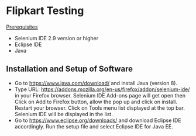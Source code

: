 # Flipkart Testing

[Prerequisites](##Prerequisites)

* Selenium IDE 2.9 version or higher 
* Eclipse IDE 
* Java

## Installation and Setup of Software
* Go to https://www.java.com/download/ and install Java (version 8).
* Type URL: https://addons.mozilla.org/en-us/firefox/addon/selenium-ide/ in your Firefox browser. 
  Selenium IDE Add-ons page will get open then Click on Add to Firefox button, allow the pop up and click on install.
  Restart your browser.
  Click on Tools menu list displayed at the top bar. Selenium IDE will be displayed in the list.
* Go to https://www.eclipse.org/downloads/ and download Eclipse IDE accordingly. Run the setup file and select Eclipse IDE for Java EE. 
